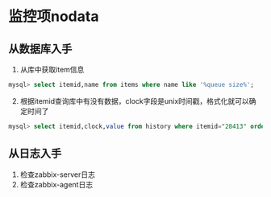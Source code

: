 # 监控项nodata

## 从数据库入手
1. 从库中获取item信息
```sql
mysql> select itemid,name from items where name like '%queue size%';
```
2. 根据itemid查询库中有没有数据，clock字段是unix时间戳，格式化就可以确定时间了
```sql
mysql> select itemid,clock,value from history where itemid="28413" order by clock desc limit 3;
```

## 从日志入手
1. 检查zabbix-server日志
2. 检查zabbix-agent日志

